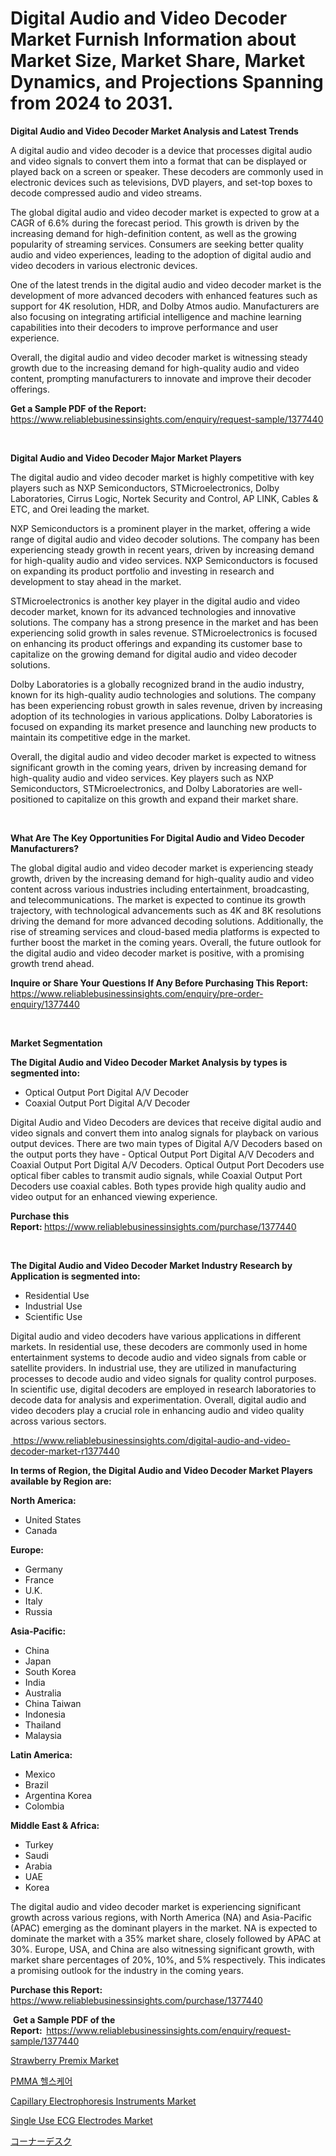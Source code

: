 <p><h1>Digital Audio and Video Decoder Market Furnish Information about Market Size, Market Share, Market Dynamics, and Projections Spanning from 2024 to 2031.</h1></p><p><strong>Digital Audio and Video Decoder Market Analysis and Latest Trends</strong></p>
<p><p>A digital audio and video decoder is a device that processes digital audio and video signals to convert them into a format that can be displayed or played back on a screen or speaker. These decoders are commonly used in electronic devices such as televisions, DVD players, and set-top boxes to decode compressed audio and video streams.</p><p>The global digital audio and video decoder market is expected to grow at a CAGR of 6.6% during the forecast period. This growth is driven by the increasing demand for high-definition content, as well as the growing popularity of streaming services. Consumers are seeking better quality audio and video experiences, leading to the adoption of digital audio and video decoders in various electronic devices.</p><p>One of the latest trends in the digital audio and video decoder market is the development of more advanced decoders with enhanced features such as support for 4K resolution, HDR, and Dolby Atmos audio. Manufacturers are also focusing on integrating artificial intelligence and machine learning capabilities into their decoders to improve performance and user experience.</p><p>Overall, the digital audio and video decoder market is witnessing steady growth due to the increasing demand for high-quality audio and video content, prompting manufacturers to innovate and improve their decoder offerings.</p></p>
<p><strong>Get a Sample PDF of the Report:&nbsp;</strong> <a href="https://www.reliablebusinessinsights.com/enquiry/request-sample/1377440">https://www.reliablebusinessinsights.com/enquiry/request-sample/1377440</a></p>
<p>&nbsp;</p>
<p><strong>Digital Audio and Video Decoder Major Market Players</strong></p>
<p><p>The digital audio and video decoder market is highly competitive with key players such as NXP Semiconductors, STMicroelectronics, Dolby Laboratories, Cirrus Logic, Nortek Security and Control, AP LINK, Cables & ETC, and Orei leading the market. </p><p>NXP Semiconductors is a prominent player in the market, offering a wide range of digital audio and video decoder solutions. The company has been experiencing steady growth in recent years, driven by increasing demand for high-quality audio and video services. NXP Semiconductors is focused on expanding its product portfolio and investing in research and development to stay ahead in the market.</p><p>STMicroelectronics is another key player in the digital audio and video decoder market, known for its advanced technologies and innovative solutions. The company has a strong presence in the market and has been experiencing solid growth in sales revenue. STMicroelectronics is focused on enhancing its product offerings and expanding its customer base to capitalize on the growing demand for digital audio and video decoder solutions.</p><p>Dolby Laboratories is a globally recognized brand in the audio industry, known for its high-quality audio technologies and solutions. The company has been experiencing robust growth in sales revenue, driven by increasing adoption of its technologies in various applications. Dolby Laboratories is focused on expanding its market presence and launching new products to maintain its competitive edge in the market.</p><p>Overall, the digital audio and video decoder market is expected to witness significant growth in the coming years, driven by increasing demand for high-quality audio and video services. Key players such as NXP Semiconductors, STMicroelectronics, and Dolby Laboratories are well-positioned to capitalize on this growth and expand their market share.</p></p>
<p>&nbsp;</p>
<p><strong>What Are The Key Opportunities For Digital Audio and Video Decoder Manufacturers?</strong></p>
<p><p>The global digital audio and video decoder market is experiencing steady growth, driven by the increasing demand for high-quality audio and video content across various industries including entertainment, broadcasting, and telecommunications. The market is expected to continue its growth trajectory, with technological advancements such as 4K and 8K resolutions driving the demand for more advanced decoding solutions. Additionally, the rise of streaming services and cloud-based media platforms is expected to further boost the market in the coming years. Overall, the future outlook for the digital audio and video decoder market is positive, with a promising growth trend ahead.</p></p>
<p><strong>Inquire or Share Your Questions If Any Before Purchasing This Report:</strong> <a href="https://www.reliablebusinessinsights.com/enquiry/pre-order-enquiry/1377440">https://www.reliablebusinessinsights.com/enquiry/pre-order-enquiry/1377440</a></p>
<p>&nbsp;</p>
<p><strong>Market Segmentation</strong></p>
<p><strong>The Digital Audio and Video Decoder Market Analysis by types is segmented into:</strong></p>
<p><ul><li>Optical Output Port Digital A/V Decoder</li><li>Coaxial Output Port Digital A/V Decoder</li></ul></p>
<p><p>Digital Audio and Video Decoders are devices that receive digital audio and video signals and convert them into analog signals for playback on various output devices. There are two main types of Digital A/V Decoders based on the output ports they have - Optical Output Port Digital A/V Decoders and Coaxial Output Port Digital A/V Decoders. Optical Output Port Decoders use optical fiber cables to transmit audio signals, while Coaxial Output Port Decoders use coaxial cables. Both types provide high quality audio and video output for an enhanced viewing experience.</p></p>
<p><strong>Purchase this Report:&nbsp;</strong><a href="https://www.reliablebusinessinsights.com/purchase/1377440">https://www.reliablebusinessinsights.com/purchase/1377440</a></p>
<p>&nbsp;</p>
<p><strong>The Digital Audio and Video Decoder Market Industry Research by Application is segmented into:</strong></p>
<p><ul><li>Residential Use</li><li>Industrial Use</li><li>Scientific Use</li></ul></p>
<p><p>Digital audio and video decoders have various applications in different markets. In residential use, these decoders are commonly used in home entertainment systems to decode audio and video signals from cable or satellite providers. In industrial use, they are utilized in manufacturing processes to decode audio and video signals for quality control purposes. In scientific use, digital decoders are employed in research laboratories to decode data for analysis and experimentation. Overall, digital audio and video decoders play a crucial role in enhancing audio and video quality across various sectors.</p></p>
<p><a href="https://www.reliablebusinessinsights.com/digital-audio-and-video-decoder-market-r1377440">&nbsp;https://www.reliablebusinessinsights.com/digital-audio-and-video-decoder-market-r1377440</a></p>
<p><strong>In terms of Region, the Digital Audio and Video Decoder Market Players available by Region are:</strong></p>
<p>
    <p> <strong> North America: </strong>
        <ul>
            <li>United States</li>
            <li>Canada</li>
        </ul>
        </p> 
    <p> <strong> Europe: </strong>
        <ul>
            <li>Germany</li>
            <li>France</li>
            <li>U.K.</li>
            <li>Italy</li>
            <li>Russia</li>
        </ul>
        </p> 
    <p> <strong> Asia-Pacific: </strong>
        <ul>
            <li>China</li>
            <li>Japan</li>
            <li>South Korea</li>
            <li>India</li>
            <li>Australia</li>
            <li>China Taiwan</li>
            <li>Indonesia</li>
            <li>Thailand</li>
            <li>Malaysia</li>
        </ul>
        </p> 
    <p> <strong> Latin America: </strong>
        <ul>
            <li>Mexico</li>
            <li>Brazil</li>
            <li>Argentina Korea</li>
            <li>Colombia</li>
        </ul>
        </p> 
    <p> <strong> Middle East & Africa: </strong>
        <ul>
            <li>Turkey</li>
            <li>Saudi</li>
            <li>Arabia</li>
            <li>UAE</li>
            <li>Korea</li>
        </ul>
    </p>
    </p>
<p><p>The digital audio and video decoder market is experiencing significant growth across various regions, with North America (NA) and Asia-Pacific (APAC) emerging as the dominant players in the market. NA is expected to dominate the market with a 35% market share, closely followed by APAC at 30%. Europe, USA, and China are also witnessing significant growth, with market share percentages of 20%, 10%, and 5% respectively. This indicates a promising outlook for the industry in the coming years.</p></p>
<p><strong>Purchase this Report: </strong><a href="https://www.reliablebusinessinsights.com/purchase/1377440">https://www.reliablebusinessinsights.com/purchase/1377440</a></p>
<p>&nbsp;<strong>Get a Sample PDF of the Report:&nbsp;&nbsp;</strong><a href="https://www.reliablebusinessinsights.com/enquiry/request-sample/1377440">https://www.reliablebusinessinsights.com/enquiry/request-sample/1377440</a></p>
<p><strong></strong></p>
<p><p><a href="https://github.com/carlLane655/Market-Research-Report-List-1/blob/main/strawberry-premix-market.md">Strawberry Premix Market</a></p><p><a href="https://github.com/laholand/Market-Research-Report-List-5/blob/main/89655391217.md">PMMA 헬스케어</a></p><p><a href="https://www.linkedin.com/pulse/exploring-capillary-electrophoresis-instruments-market-dynamics-qnbgc?trackingId=XZNn1M2ytdQVlmfHRu94PQ%3D%3D">Capillary Electrophoresis Instruments Market</a></p><p><a href="https://www.linkedin.com/pulse/single-use-ecg-electrodes-market-trends-analysis-opportunities-f52ac?trackingId=KHszzpOWW6Zyq5HaOlpoEA%3D%3D">Single Use ECG Electrodes Market</a></p><p><a href="https://github.com/mohamedbakry57/Market-Research-Report-List-5/blob/main/4321328185871.md">コーナーデスク</a></p></p>